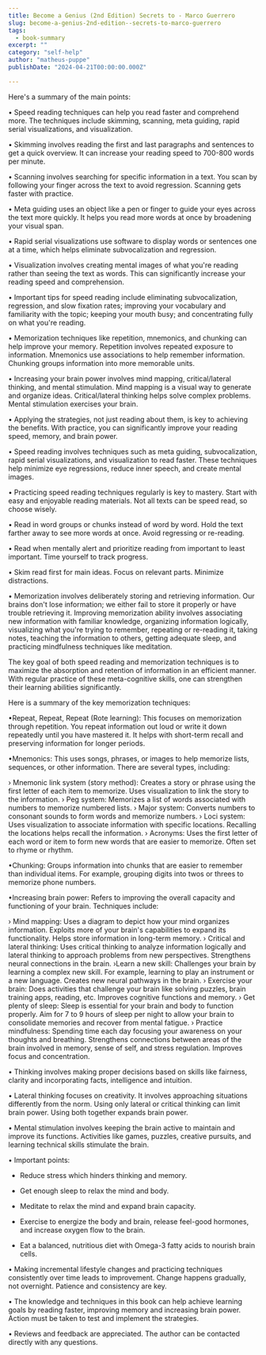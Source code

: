 ```yaml
---
title: Become a Genius (2nd Edition) Secrets to - Marco Guerrero
slug: become-a-genius-2nd-edition--secrets-to-marco-guerrero
tags: 
  - book-summary
excerpt: ""
category: "self-help"
author: "matheus-puppe"
publishDate: "2024-04-21T00:00:00.000Z"

---
```



 Here's a summary of the main points:

• Speed reading techniques can help you read faster and comprehend more. The techniques include skimming, scanning, meta guiding, rapid serial visualizations, and visualization. 

• Skimming involves reading the first and last paragraphs and sentences to get a quick overview. It can increase your reading speed to 700-800 words per minute.

• Scanning involves searching for specific information in a text. You scan by following your finger across the text to avoid regression. Scanning gets faster with practice.

• Meta guiding uses an object like a pen or finger to guide your eyes across the text more quickly. It helps you read more words at once by broadening your visual span. 

• Rapid serial visualizations use software to display words or sentences one at a time, which helps eliminate subvocalization and regression. 

• Visualization involves creating mental images of what you're reading rather than seeing the text as words. This can significantly increase your reading speed and comprehension.

• Important tips for speed reading include eliminating subvocalization, regression, and slow fixation rates; improving your vocabulary and familiarity with the topic; keeping your mouth busy; and concentrating fully on what you're reading.

• Memorization techniques like repetition, mnemonics, and chunking can help improve your memory. Repetition involves repeated exposure to information. Mnemonics use associations to help remember information. Chunking groups information into more memorable units.

• Increasing your brain power involves mind mapping, critical/lateral thinking, and mental stimulation. Mind mapping is a visual way to generate and organize ideas. Critical/lateral thinking helps solve complex problems. Mental stimulation exercises your brain.

• Applying the strategies, not just reading about them, is key to achieving the benefits. With practice, you can significantly improve your reading speed, memory, and brain power.

 

• Speed reading involves techniques such as meta guiding, subvocalization, rapid serial visualizations, and visualization to read faster. These techniques help minimize eye regressions, reduce inner speech, and create mental images. 

• Practicing speed reading techniques regularly is key to mastery. Start with easy and enjoyable reading materials. Not all texts can be speed read, so choose wisely.

• Read in word groups or chunks instead of word by word. Hold the text farther away to see more words at once. Avoid regressing or re-reading. 

• Read when mentally alert and prioritize reading from important to least important. Time yourself to track progress.

• Skim read first for main ideas. Focus on relevant parts. Minimize distractions.

• Memorization involves deliberately storing and retrieving information. Our brains don't lose information; we either fail to store it properly or have trouble retrieving it. Improving memorization ability involves associating new information with familiar knowledge, organizing information logically, visualizing what you're trying to remember, repeating or re-reading it, taking notes, teaching the information to others, getting adequate sleep, and practicing mindfulness techniques like meditation.

The key goal of both speed reading and memorization techniques is to maximize the absorption and retention of information in an efficient manner. With regular practice of these meta-cognitive skills, one can strengthen their learning abilities significantly.

 Here is a summary of the key memorization techniques:

•Repeat, Repeat, Repeat (Rote learning): This focuses on memorization through repetition. You repeat information out loud or write it down repeatedly until you have mastered it. It helps with short-term recall and preserving information for longer periods. 

•Mnemonics: This uses songs, phrases, or images to help memorize lists, sequences, or other information. There are several types, including:

› Mnemonic link system (story method): Creates a story or phrase using the first letter of each item to memorize. Uses visualization to link the story to the information.
› Peg system: Memorizes a list of words associated with numbers to memorize numbered lists. 
› Major system: Converts numbers to consonant sounds to form words and memorize numbers.
› Loci system: Uses visualization to associate information with specific locations. Recalling the locations helps recall the information. 
› Acronyms: Uses the first letter of each word or item to form new words that are easier to memorize. Often set to rhyme or rhythm.

•Chunking: Groups information into chunks that are easier to remember than individual items. For example, grouping digits into twos or threes to memorize phone numbers.

•Increasing brain power: Refers to improving the overall capacity and functioning of your brain. Techniques include:

› Mind mapping: Uses a diagram to depict how your mind organizes information. Exploits more of your brain's capabilities to expand its functionality. Helps store information in long-term memory. 
› Critical and lateral thinking: Uses critical thinking to analyze information logically and lateral thinking to approach problems from new perspectives. Strengthens neural connections in the brain. 
›Learn a new skill: Challenges your brain by learning a complex new skill. For example, learning to play an instrument or a new language. Creates new neural pathways in the brain.
› Exercise your brain: Does activities that challenge your brain like solving puzzles, brain training apps, reading, etc. Improves cognitive functions and memory.
› Get plenty of sleep: Sleep is essential for your brain and body to function properly. Aim for 7 to 9 hours of sleep per night to allow your brain to consolidate memories and recover from mental fatigue. 
› Practice mindfulness: Spending time each day focusing your awareness on your thoughts and breathing. Strengthens connections between areas of the brain involved in memory, sense of self, and stress regulation.  Improves focus and concentration.

 

• Thinking involves making proper decisions based on skills like fairness, clarity and incorporating facts, intelligence and intuition. 

• Lateral thinking focuses on creativity. It involves approaching situations differently from the norm. Using only lateral or critical thinking can limit brain power. Using both together expands brain power.

• Mental stimulation involves keeping the brain active to maintain and improve its functions. Activities like games, puzzles, creative pursuits, and learning technical skills stimulate the brain.

• Important points:

- Reduce stress which hinders thinking and memory. 

- Get enough sleep to relax the mind and body. 

- Meditate to relax the mind and expand brain capacity.

- Exercise to energize the body and brain, release feel-good hormones, and increase oxygen flow to the brain.

- Eat a balanced, nutritious diet with Omega-3 fatty acids to nourish brain cells.

• Making incremental lifestyle changes and practicing techniques consistently over time leads to improvement. Change happens gradually, not overnight. Patience and consistency are key.

• The knowledge and techniques in this book can help achieve learning goals by reading faster, improving memory and increasing brain power. Action must be taken to test and implement the strategies.

• Reviews and feedback are appreciated. The author can be contacted directly with any questions.